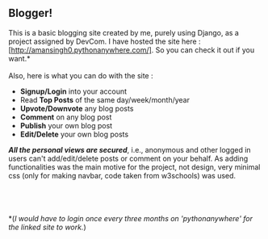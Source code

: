 ## Blogger!
This is a basic blogging site created by me, purely using Django, as a project assigned by DevCom. I have hosted the site here : [http://amansingh0.pythonanywhere.com/]. So you can check it out if you want.* <br><br>
Also, here is what you can do with the site : <br/>

- <b>Signup/Login</b> into your account
- Read <b>Top Posts</b> of the same day/week/month/year
- <b>Upvote/Downvote</b> any blog posts
- <b>Comment</b> on any blog post
- <b>Publish</b> your own blog post
- <b>Edit/Delete</b> your own blog posts

<b><i>All the personal views are secured</i></b>, i.e., anonymous and other logged in users can't add/edit/delete posts or comment on your behalf. As adding functionalities was the main motive for the project, not design, very minimal css (only for making navbar, code taken from w3schools) was used.
<br>
<br>
<br>
<br>
<br>
\*(*I would have to login once every three months on 'pythonanywhere' for the linked site to work.*)
